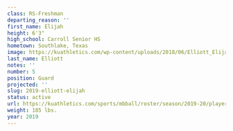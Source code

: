 ```yaml
---
class: RS-Freshman
departing_reason: ''
first_name: Elijah
height: 6'3"
high_school: Carroll Senior HS
hometown: Southlake, Texas
image: https://kuathletics.com/wp-content/uploads/2018/06/Elliott_Elijah_06252018.jpg
last_name: Elliott
notes: ''
number: 5
position: Guard
projected: ''
slug: 2019-elliott-elijah
status: active
url: https://kuathletics.com/sports/mbball/roster/season/2019-20/player/elijah-elliott/
weight: 185 lbs.
year: 2019
---
```

